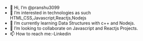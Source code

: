 - 👋 Hi, I’m @pranshu3099
- 👀 I’m interested in technologies as such HTML,CSS,Javascript,Reactjs,Nodejs
- 🌱 I’m currently learning Data Structures with c++ and Nodejs.
- 💞️ I’m looking to collaborate on Javascript and Reactjs Projects.
- 📫 How to reach me:-Linkedin

<!---
pranshu3099/pranshu3099 is a ✨ special ✨ repository because its `README.md` (this file) appears on your GitHub profile.
You can click the Preview link to take a look at your changes.
--->
